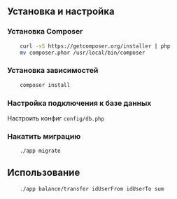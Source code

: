 ## Установка и настройка

### Установка Composer
```bash
    curl -sS https://getcomposer.org/installer | php
    mv composer.phar /usr/local/bin/composer
```

### Установка зависимостей
```bash
    composer install
```

### Настройка подключения к базе данных
Настроить конфиг ``config/db.php``

### Накатить миграцию
```bash
    ./app migrate
```

## Использование
```bash
    ./app balance/transfer idUserFrom idUserTo sum
```